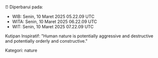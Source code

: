 ⏰ Diperbarui pada:
- WIB: Senin, 10 Maret 2025 05.22.09 UTC
- WITA: Senin, 10 Maret 2025 06.22.09 UTC
- WIT: Senin, 10 Maret 2025 07.22.09 UTC

Kutipan Inspiratif:
"Human nature is potentially aggressive and destructive and potentially orderly and constructive."


Kategori: nature

